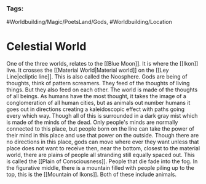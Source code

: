 ### Tags:
#Worldbuilding/Magic/PoetsLand/Gods, #Worldbuilding/Location 
# Celestial World

One of the three worlds, relates to the [[Blue Moon]]. It is where the [[Ikon]] live. It crosses the [[Material World|Material world]] on the [[Ley Line|ecliptic line]]. This is also called the Noosphere. Gods are being of thoughts, think of pattern screamers. They feed of the thoughts of living things. But they also feed on each other. The world is made of the thoughts of all beings. 
As humans have the most thought, it takes the image of a conglomeration of all human cities, but as animals out number humans it goes out in directions creating a kaleidoscopic effect with paths going every which way. Though all of this is surrounded in a dark gray mist which is made of the minds of the dead. Only people's minds are normally connected to this place, but people born on the line can take the power of their mind in this place and use that power on the outside.
Though there are no directions in this place, gods can move where ever they want unless that place does not want to receive then, near the bottom, closest to the material world, there are plains of people all stranding still equally spaced out. This is called the [[Plain of Consciousness]]. People that die fade into the fog. In the figurative middle, there is a mountain filled with people piling up to the top, this is the [[Mountain of Ikons]]. Both of these include animals.
